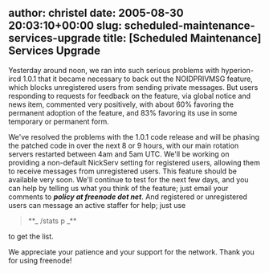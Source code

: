 author: christel
date: 2005-08-30 20:03:10+00:00
slug: scheduled-maintenance-services-upgrade
title: [Scheduled Maintenance] Services Upgrade
---
  Yesterday around noon, we ran into such serious problems with   hyperion-ircd 1.0.1 that it became necessary to back out the NOIDPRIVMSG   feature, which blocks unregistered users from sending private messages.    But users responding to requests for feedback on the feature, via global   notice and news item, commented very positively, with about 60% favoring   the permanent adoption of the feature, and 83% favoring its use in some   temporary or permanent form.

We've resolved the problems with the 1.0.1 code release and will be   phasing the patched code in over the next 8 or 9 hours, with our main   rotation servers restarted between 4am and 5am UTC.  We'll be working on   providing a non-default NickServ setting for registered users, allowing   them to receive messages from unregistered users. This feature should be   available very soon.  We'll continue to test for the next few days, and   you can help by telling us what you think of the feature; just email your   comments to **_policy at freenode dot net_**. And registered or   unregistered users can message an active staffer for help; just use


<blockquote>**_   /stats p _**</blockquote>


to get the list.

We appreciate your patience and your support for the network. Thank you   for using      freenode!
